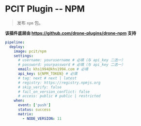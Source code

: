 # PCIT Plugin -- NPM

> 发布 `npm` 包。

**该插件底层由 https://github.com/drone-plugins/drone-npm 支持**

```yaml
pipeline:
  deploy:
    image: pcit/npm
    settings:
      # username: yourusername # 必填（与 api_key 二选一）
      # password: yourpassword # 必填（与 api_key 二选一）
      email: khs1994@khs1994.com # 必填
      api_key: ${NPM_TOKEN} # 必填
      # tag: next # next | latest
      # registry: https://registry.npmjs.org
      # skip_verify: false
      # fail_on_version_conflict: false
      # access: public # public | restricted
    when:
      event: ['push']
      status: success
      matrix:
        - NODE_VERSION: 11
```
